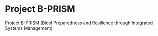 # Project B-PRISM
Project B-PRISM (Bicol Preparedness and Resilience through Integrated Systems Management) 
